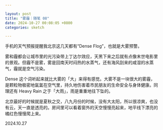 ```yaml
---

layout: post
title: "雾霾｜随笔 08"
date: 2024-10-27 00:08:05 +0800
categories: sketch

---
```


手机的天气预报提醒我北京这几天都有“Dense Flog”，也就是大雾预警。

雾和霾都会让城市里的光污染带上丁达尔效应，天黑下来之后就有点像末世电影里的景观。但霾不是雾，雾是回南天时闷热的水蒸气，还有海风刮来的咸湿的水蒸气，霾就是空气污染。

Dense 这个词听起来就比大雾的「大」来得有感觉。大雾不是一块很大的雾霾，是颗粒物极密地氤氲在空气里，持久地伤害着市民朋友的生命安全与身体健康。同理还有 Heavy Rain 之于「大雨」，雨是重重地往下坠的。

北京最好的时候就是夏秋之交，八九月份的时候，没有大太阳，所以很凉爽，也没有云，天一直是透亮的。房间里可以看着窗外的天空慢慢亮起来，地平线下漂亮的橘红色慢慢爬上来。

2024.10.27